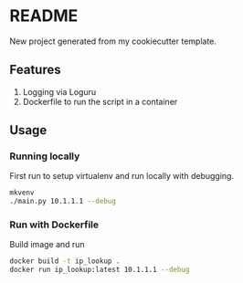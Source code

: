 # README

New project generated from my cookiecutter template.

## Features

1. Logging via Loguru
3. Dockerfile to run the script in a container

## Usage

### Running locally

First run to setup virtualenv and run locally with debugging.

```bash
mkvenv
./main.py 10.1.1.1 --debug
```

### Run with Dockerfile

Build image and run

```bash
docker build -t ip_lookup .
docker run ip_lookup:latest 10.1.1.1 --debug
```
